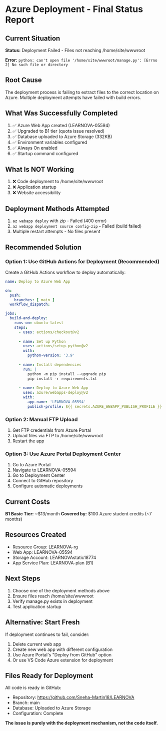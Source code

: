 # Azure Deployment - Final Status Report

## Current Situation

**Status:** Deployment Failed - Files not reaching /home/site/wwwroot

**Error:** `python: can't open file '/home/site/wwwroot/manage.py': [Errno 2] No such file or directory`

## Root Cause

The deployment process is failing to extract files to the correct location on Azure. Multiple deployment attempts have failed with build errors.

## What Was Successfully Completed

1. ✅ Azure Web App created (LEARNOVA-05594)
2. ✅ Upgraded to B1 tier (quota issue resolved)
3. ✅ Database uploaded to Azure Storage (332KB)
4. ✅ Environment variables configured
5. ✅ Always On enabled
6. ✅ Startup command configured

## What Is NOT Working

1. ❌ Code deployment to /home/site/wwwroot
2. ❌ Application startup
3. ❌ Website accessibility

## Deployment Methods Attempted

1. `az webapp deploy` with zip - Failed (400 error)
2. `az webapp deployment source config-zip` - Failed (build failed)
3. Multiple restart attempts - No files present

## Recommended Solution

### Option 1: Use GitHub Actions for Deployment (Recommended)

Create a GitHub Actions workflow to deploy automatically:

```yaml
name: Deploy to Azure Web App

on:
  push:
    branches: [ main ]
  workflow_dispatch:

jobs:
  build-and-deploy:
    runs-on: ubuntu-latest
    steps:
      - uses: actions/checkout@v2
      
      - name: Set up Python
        uses: actions/setup-python@v2
        with:
          python-version: '3.9'
      
      - name: Install dependencies
        run: |
          python -m pip install --upgrade pip
          pip install -r requirements.txt
      
      - name: Deploy to Azure Web App
        uses: azure/webapps-deploy@v2
        with:
          app-name: 'LEARNOVA-05594'
          publish-profile: ${{ secrets.AZURE_WEBAPP_PUBLISH_PROFILE }}
```

### Option 2: Manual FTP Upload

1. Get FTP credentials from Azure Portal
2. Upload files via FTP to /home/site/wwwroot
3. Restart the app

### Option 3: Use Azure Portal Deployment Center

1. Go to Azure Portal
2. Navigate to LEARNOVA-05594
3. Go to Deployment Center
4. Connect to GitHub repository
5. Configure automatic deployments

## Current Costs

**B1 Basic Tier:** ~$13/month
**Covered by:** $100 Azure student credits (~7 months)

## Resources Created

- Resource Group: LEARNOVA-rg
- Web App: LEARNOVA-05594
- Storage Account: LEARNOVAstatic18774
- App Service Plan: LEARNOVA-plan (B1)

## Next Steps

1. Choose one of the deployment methods above
2. Ensure files reach /home/site/wwwroot
3. Verify manage.py exists in deployment
4. Test application startup

## Alternative: Start Fresh

If deployment continues to fail, consider:

1. Delete current web app
2. Create new web app with different configuration
3. Use Azure Portal's "Deploy from GitHub" option
4. Or use VS Code Azure extension for deployment

## Files Ready for Deployment

All code is ready in GitHub:
- Repository: https://github.com/Sneha-Martin18/LEARNOVA
- Branch: main
- Database: Uploaded to Azure Storage
- Configuration: Complete

**The issue is purely with the deployment mechanism, not the code itself.**
